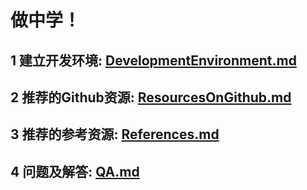 
# 做中学！

## 1 建立开发环境:  [DevelopmentEnvironment.md](https://github.com/PySEE/home/tree/S2018/guide/DevelopmentEnvironment.md) 

## 2 推荐的Github资源: [ResourcesOnGithub.md](https://github.com/PySEE/home/tree/S2018/guide/ResourcesOnGithub.md) 

## 3 推荐的参考资源: [References.md](https://github.com/PySEE/home/tree/S2018/guide/References.md) 

## 4 问题及解答: [QA.md](https://github.com/PySEE/home/tree/S2018/guide/QA.md) 